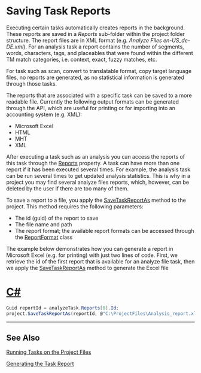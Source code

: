 Saving Task Reports
==

Executing certain tasks automatically creates reports in the background. These reports are saved in a *Reports* sub-folder within the project folder structure. The report files are in XML format (e.g. *Analyze Files en-US_de-DE.xml*). For an analysis task a report contains the number of segments, words, characters, tags, and placeables that were found within the different TM match categories, i.e. context, exact, fuzzy matches, etc.

For task such as scan, convert to translatable format, copy target language files, no reports are generated, as no statistical information is generated through those tasks.

The reports that are associated with a specific task can be saved to a more readable file. Currently the following output formats can be generated through the API, which are useful for printing or for importing into an accounting system (e.g. XML):

* Microsoft Excel
* HTML
* MHT
* XML

After executing a task such as an analysis you can access the reports of this task through the [Reports](../../api/projectautomation/Sdl.ProjectAutomation.Core.AutomaticTask.yml#Sdl_ProjectAutomation_Core_AutomaticTask_Reports) property. A task can have more than one report if it has been executed several times. For example, the analysis task can be run several times to get updated analysis statistics. This is why in a project you may find several analyze files reports, which, however, can be deleted by the user if there are too many of them.

To save a report to a file, you apply the [SaveTaskReportAs](../../api/projectautomation/Sdl.ProjectAutomation.FileBased.FileBasedProject.yml#Sdl_ProjectAutomation_FileBased_FileBasedProject_SaveTaskReportAs_System_Guid_System_String_Sdl_ProjectAutomation_Core_ReportFormat_) method to the project. This method requires the following parameters:

* The id (guid) of the report to save
* The file name and path
* The report format; the available report formats can be accessed through the [ReportFormat](../../api/projectautomation/Sdl.ProjectAutomation.Core.ReportFormat.yml) class

The example below demonstrates how you can generate a report in Microsoft Excel (e.g. for printing) with just two lines of code. First, we retrieve the id of the first report that is available for an analyze file task, then we apply the [SaveTaskReportAs](../../api/projectautomation/Sdl.ProjectAutomation.FileBased.FileBasedProject.yml#Sdl_ProjectAutomation_FileBased_FileBasedProject_SaveTaskReportAs_System_Guid_System_String_Sdl_ProjectAutomation_Core_ReportFormat_) method to generate the Excel file

# [C#](#tab/tabid-1)
```CS
Guid reportId = analyzeTask.Reports[0].Id;
project.SaveTaskReportAs(reportId, @"C:\ProjectFiles\Analysis_report.xls", ReportFormat.Excel);
```
***

See Also
--
[Running Tasks on the Project Files](running_tasks_on_project_files.md)

[Generating the Task Report](generating_the_task_report.md)